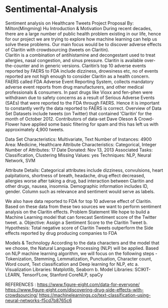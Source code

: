 # Sentimental-Analysis
Sentiment analysis on Healthcare Tweets
Project Proposal By: Milton(Mingming) Hu 
Introduction & Motivation
During recent decades, there are a large number of public health problem existing in our life, hence for our project we are trying to explore how machine learning can help us solve these problems. Our main focus would be to discover adverse effects of Claritin with crowdsourcing (tweets on Claritin).  
Claritin is a combination of antihistamine and decongestant used to treat allergies, nasal congestion, and sinus pressure. Claritin is available over-the-counter and in generic versions. Claritin’s top 10 adverse events reported by FAERS to FDA include dizziness, drowsiness etc, no of events reported are not high enough to consider Claritin as a health concern.  
FAERS called FDA Adverse Event Reporting System, collects mandatory adverse event reports from drug manufacturers, and other medical professionals & consumers. In past drugs like Vioxx and fen-phen were withdrawn due to safety concerns as a result of Serious Adverse Events (SAEs) that were reported to the FDA through FAERS. Hence it is important to constantly verify the data reported to FAERS is correct.
Overview of Data Set
Datasets include tweets (on Twitter) that contained ‘Claritin’ for the month of October 2012. Contributors of data-set Dave Oleson & Crowd-Flower have applied some basic filtering for spam and this has left us with approximately 4,900 tweets.

Data Set Characteristics:  	Multivariate, Text	Number of Instances:	4900	Area:	Medicine, Healthcare
Attribute Characteristics:	Categorical,  Integer
	Number of Attributes:	17	Date Donated:	Nov 13,  2013
Associated Tasks:	Classification, Clustering	Missing Values:	yes	Techniques:	NLP, Neural Network, SVM

Attribute Details: Categorical attributes include dizziness, convulsions, heart palpitations, shortness of breath, headache, drug effect decreased, allergies worse after taking a drug, bad interaction between Claritin and other drugs, nausea, insomnia. Demographic information includes ID, gender. Column such as relevance and  sentiment would serve as labels. 

We also have data reported to FDA for top 10 adverse effect of Claritin. Based on these data from these two sources we want to perform sentiment analysis on the Claritin effects.
Problem Statement
We hope to build a Machine Learning model that can forecast Sentiment score of the Twitter tweet. 
a.	Objective: Assign a Sentiment Score to the Claritin Tweet 
b.	Hypothesis: Total negative score of Claritin Tweets outperform the Side effects reported by drug producing companies to FDA

Models & Technology 
According to the data characters and the model that we choose, the Natural Language Processing (NLP) will be applied.
Based on NLP machine learning algorithm, we will focus on the following steps - Tokenization, Stemming, Lemmatization, Punctuation, Character count, Word count, Text classification and Deep learning for NLP, etc
a.	Visualization Libraries: Matplotlib, Seaborn 
b.	Model Libraries: SCIKIT-LEARN, TensorFLow, Stanford CoreNLP, spaCy  

REFERENCES :
https://www.figure-eight.com/data-for-everyone/
https://www.figure-eight.com/discovering-drug-side-effects-with-crowdsourcing/
https://machinelearnings.co/text-classification-using-neural-networks-f5cd7b8765c6


